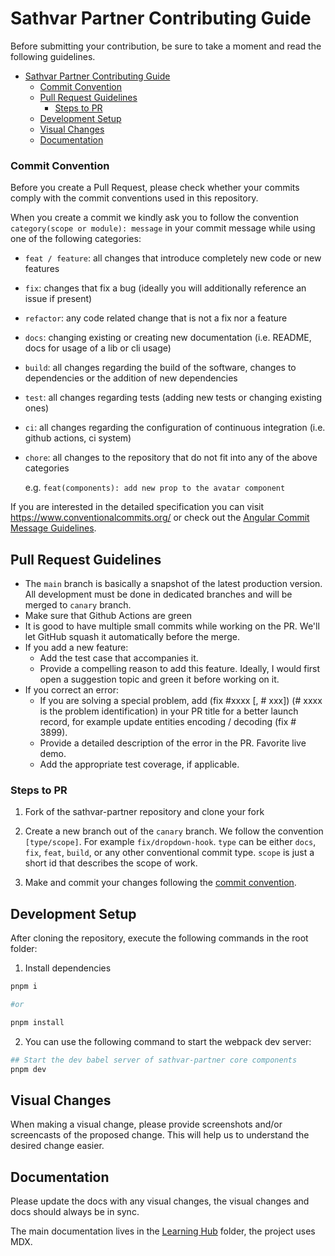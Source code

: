 # Sathvar Partner Contributing Guide

Before submitting your contribution, be sure to take a moment and read the following guidelines.

- [Sathvar Partner Contributing Guide](#sathvar-partner-contributing-guide)
    - [Commit Convention](#commit-convention)
  - [Pull Request Guidelines](#pull-request-guidelines)
    - [Steps to PR](#steps-to-pr)
  - [Development Setup](#development-setup)
  - [Visual Changes](#visual-changes)
  - [Documentation](#documentation)



### Commit Convention

Before you create a Pull Request, please check whether your commits comply with
the commit conventions used in this repository.

When you create a commit we kindly ask you to follow the convention
`category(scope or module): message` in your commit message while using one of
the following categories:

- `feat / feature`: all changes that introduce completely new code or new
  features
- `fix`: changes that fix a bug (ideally you will additionally reference an
  issue if present)
- `refactor`: any code related change that is not a fix nor a feature
- `docs`: changing existing or creating new documentation (i.e. README, docs for
  usage of a lib or cli usage)
- `build`: all changes regarding the build of the software, changes to
  dependencies or the addition of new dependencies
- `test`: all changes regarding tests (adding new tests or changing existing
  ones)
- `ci`: all changes regarding the configuration of continuous integration (i.e.
  github actions, ci system)
- `chore`: all changes to the repository that do not fit into any of the above
  categories

  e.g. `feat(components): add new prop to the avatar component`

If you are interested in the detailed specification you can visit
https://www.conventionalcommits.org/ or check out the
[Angular Commit Message Guidelines](https://github.com/angular/angular/blob/22b96b9/CONTRIBUTING.md#-commit-message-guidelines).

## Pull Request Guidelines

- The `main` branch is basically a snapshot of the latest production version. All development must be done in dedicated branches and will be merged to `canary` branch.
- Make sure that Github Actions are green
- It is good to have multiple small commits while working on the PR. We'll let GitHub squash it automatically before the merge.
- If you add a new feature:
  - Add the test case that accompanies it.
  - Provide a compelling reason to add this feature. Ideally, I would first open a suggestion topic and green it before working on it.
- If you correct an error:
  - If you are solving a special problem, add (fix #xxxx [, # xxx]) (# xxxx is the problem identification) in your PR title for a better launch record, for example update entities encoding / decoding (fix # 3899).
  - Provide a detailed description of the error in the PR. Favorite live demo.
  - Add the appropriate test coverage, if applicable.

### Steps to PR

1. Fork of the sathvar-partner repository and clone your fork

2. Create a new branch out of the `canary` branch. We follow the convention
   `[type/scope]`. For example `fix/dropdown-hook`. `type`
   can be either `docs`, `fix`, `feat`, `build`, or any other conventional
   commit type. `scope` is just a short id that describes the scope of work.

3. Make and commit your changes following the
   [commit convention](https://github.com/DDIndia-biz/sathvar-partner/blob/main/CONTRIBUTING.md#commit-convention).

## Development Setup

After cloning the repository, execute the following commands in the root folder:

1. Install dependencies

```bash
pnpm i

#or

pnpm install
```

2. You can use the following command to start the webpack dev server:

```bash
## Start the dev babel server of sathvar-partner core components
pnpm dev
```

## Visual Changes

When making a visual change, please provide screenshots
and/or screencasts of the proposed change. This will help us to understand the
desired change easier.

## Documentation

Please update the docs with any visual changes, the visual changes and docs should always be in sync.

The main documentation lives in the [Learning Hub](https://github.com/DDIndia-biz/Resources) folder, the project uses MDX.
